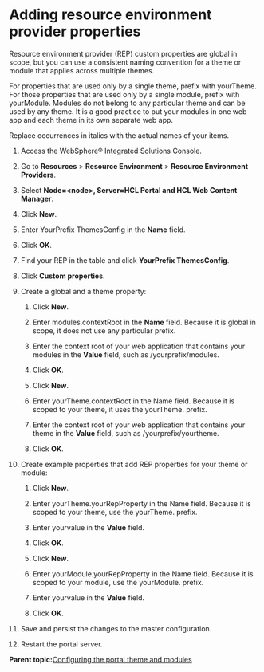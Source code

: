 # Adding resource environment provider properties

Resource environment provider \(REP\) custom properties are global in scope, but you can use a consistent naming convention for a theme or module that applies across multiple themes.

For properties that are used only by a single theme, prefix with yourTheme. For those properties that are used only by a single module, prefix with yourModule. Modules do not belong to any particular theme and can be used by any theme. It is a good practice to put your modules in one web app and each theme in its own separate web app.

Replace occurrences in italics with the actual names of your items.

1.  Access the WebSphere® Integrated Solutions Console.

2.  Go to **Resources** \> **Resource Environment** \> **Resource Environment Providers**.

3.  Select **Node=<node\>, Server=HCL Portal and HCL Web Content Manager**.

4.  Click **New**.

5.  Enter YourPrefix ThemesConfig in the **Name** field.

6.  Click **OK**.

7.  Find your REP in the table and click **YourPrefix ThemesConfig**.

8.  Click **Custom properties**.

9.  Create a global and a theme property:

    1.  Click **New**.

    2.  Enter modules.contextRoot in the **Name** field. Because it is global in scope, it does not use any particular prefix.

    3.  Enter the context root of your web application that contains your modules in the **Value** field, such as /yourprefix/modules.

    4.  Click **OK**.

    5.  Click **New**.

    6.  Enter yourTheme.contextRoot in the Name field. Because it is scoped to your theme, it uses the yourTheme. prefix.

    7.  Enter the context root of your web application that contains your theme in the **Value** field, such as /yourprefix/yourtheme.

    8.  Click **OK**.

10. Create example properties that add REP properties for your theme or module:

    1.  Click **New**.

    2.  Enter yourTheme.yourRepProperty in the Name field. Because it is scoped to your theme, use the yourTheme. prefix.

    3.  Enter yourvalue in the **Value** field.

    4.  Click **OK**.

    5.  Click **New**.

    6.  Enter yourModule.yourRepProperty in the Name field. Because it is scoped to your module, use the yourModule. prefix.

    7.  Enter yourvalue in the **Value** field.

    8.  Click **OK**.

11. Save and persist the changes to the master configuration.

12. Restart the portal server.


**Parent topic:**[Configuring the portal theme and modules](../dev-theme/themeopt_cust_config.md)

